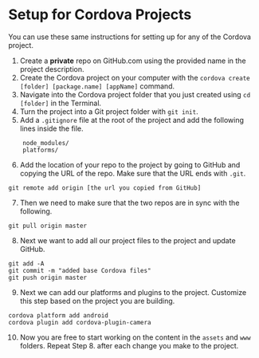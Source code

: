 # Setup for Cordova Projects

You can use these same instructions for setting up for any of the Cordova project.

1. Create a **private** repo on GitHub.com using the provided name in the project description.
2. Create the Cordova project on your computer with the `cordova create [folder] [package.name] [appName]` command.
3. Navigate into the Cordova project folder that you just created using `cd [folder]` in the Terminal.
4. Turn the project into a Git project folder with `git init`.
5. Add a `.gitignore` file at the root of the project and add the following lines inside the file.
```
    node_modules/
    platforms/
```
6. Add the location of your repo to the project by going to GitHub and copying the URL of the repo. Make sure that the URL ends with `.git`.
```
git remote add origin [the url you copied from GitHub]
```
7. Then we need to make sure that the two repos are in sync with the following.
```
git pull origin master
```
8. Next we want to add all our project files to the project and update GitHub.
```
git add -A
git commit -m "added base Cordova files"
git push origin master
```
9. Next we can add our platforms and plugins to the project. Customize this step based on the project you are building.
```
cordova platform add android
cordova plugin add cordova-plugin-camera
```
10. Now you are free to start working on the content in the `assets` and `www` folders. Repeat Step 8. after each change you make to the project.

